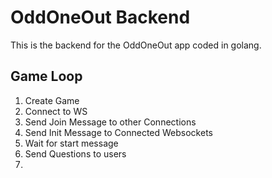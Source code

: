 # OddOneOut Backend

This is the backend for the OddOneOut app coded in golang.

## Game Loop

1. Create Game
2. Connect to WS
3. Send Join Message to other Connections
4. Send Init Message to Connected Websockets
5. Wait for start message
6. Send Questions to users
7.
